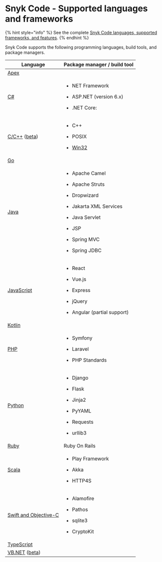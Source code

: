 # Snyk Code - Supported languages and frameworks

{% hint style="info" %}
See the complete [Snyk Code languages, supported frameworks, and features](../supported-languages-and-frameworks/supported-languages-frameworks-and-feature-availability-overview.md#code-analysis-snyk-code).
{% endhint %}

Snyk Code supports the following programming languages, build tools, and package managers.

| **Language**                                                                                                        | **Package manager / build tool**                                                                                                                                                                                                                   |
| ------------------------------------------------------------------------------------------------------------------- | -------------------------------------------------------------------------------------------------------------------------------------------------------------------------------------------------------------------------------------------------- |
| [Apex](../supported-languages-and-frameworks/apex.md)                                                               |                                                                                                                                                                                                                                                    |
| [C#](../supported-languages-and-frameworks/.net/)                                                                   | <p></p><ul><li>NET Framework</li></ul><ul><li>ASP.NET (version 6.x)</li></ul><ul><li>.NET Core:</li></ul>                                                                                                                                          |
| [C/C++](../supported-languages-and-frameworks/c-c++.md) ([beta](../../more-info/snyk-feature-release-process.md))   | <p></p><ul><li>C++</li></ul><ul><li>POSIX</li></ul><ul><li><a href="https://win32-framework.sourceforge.net/">Win32</a></li></ul>                                                                                                                  |
| [Go](../supported-languages-and-frameworks/go.md)                                                                   |                                                                                                                                                                                                                                                    |
| [Java](../supported-languages-and-frameworks/java-and-kotlin.md)                                                    | <p></p><ul><li>Apache Camel</li></ul><ul><li>Apache Struts</li></ul><ul><li>Dropwizard</li></ul><ul><li>Jakarta XML Services</li></ul><ul><li>Java Servlet</li></ul><ul><li>JSP</li></ul><ul><li>Spring MVC</li></ul><ul><li>Spring JDBC</li></ul> |
| [JavaScript](../supported-languages-and-frameworks/javascript.md)                                                   | <p></p><ul><li>React</li></ul><ul><li>Vue.js</li></ul><ul><li>Express</li></ul><ul><li>jQuery</li></ul><ul><li>Angular (partial support)</li></ul>                                                                                                 |
| [Kotlin](../supported-languages-and-frameworks/java-and-kotlin.md)                                                  |                                                                                                                                                                                                                                                    |
| [PHP](../supported-languages-and-frameworks/php.md)                                                                 | <p></p><ul><li>Symfony</li></ul><ul><li>Laravel</li></ul><ul><li>PHP Standards</li></ul>                                                                                                                                                           |
| [Python](../supported-languages-and-frameworks/python.md)                                                           | <p></p><ul><li>Django</li></ul><ul><li>Flask</li></ul><ul><li>Jinja2</li></ul><ul><li>PyYAML</li></ul><ul><li>Requests</li></ul><ul><li>urllib3</li></ul>                                                                                          |
| [Ruby](../supported-languages-and-frameworks/ruby.md)                                                               | Ruby On Rails                                                                                                                                                                                                                                      |
| [Scala](../supported-languages-and-frameworks/scala.md)                                                             | <p></p><ul><li>Play Framework</li></ul><ul><li>Akka</li></ul><ul><li>HTTP4S</li></ul>                                                                                                                                                              |
| [Swift and Objective-C](../supported-languages-and-frameworks/swift-and-objective-c.md)                             | <p></p><ul><li>Alamofire</li></ul><ul><li>Pathos </li></ul><ul><li>sqlite3</li></ul><ul><li>CryptoKit</li></ul>                                                                                                                                    |
| [TypeScript](../supported-languages-and-frameworks/typescript.md)                                                   |                                                                                                                                                                                                                                                    |
| [VB.NET](../supported-languages-and-frameworks/vb.net.md) ([beta](../../more-info/snyk-feature-release-process.md)) |                                                                                                                                                                                                                                                    |

